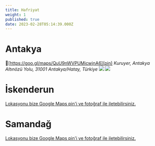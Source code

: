 ```yaml
---
title: Hafriyat
weight: 1
published: true
date: 2023-02-28T05:14:39.000Z
---
```

# Antakya
📍[https://goo.gl/maps/QuU9nWVPUMicwjnA6](pin)
_Kuruyer, Antakya Altınözü Yolu, 31001 Antakya/Hatay, Türkiye_
![]({{site.baseurl}}/images/features/Hafriyat-Antakya-1.png)
![]({{site.baseurl}}/images/features/Hafriyat-Antakya-2.png)

# İskenderun
[Lokasyonu bize Google Maps pin'i ve fotoğraf ile iletebilirsiniz.](mailto:hataybenimsahsimeselem@gmail.com)
# Samandağ
[Lokasyonu bize Google Maps pin'i ve fotoğraf ile iletebilirsiniz.](mailto:hataybenimsahsimeselem@gmail.com)

